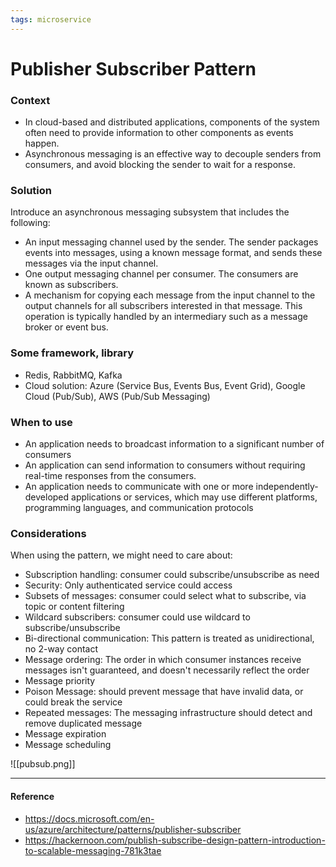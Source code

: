 ```yaml
---
tags: microservice
---
```


# Publisher Subscriber Pattern

### Context
  - In cloud-based and distributed applications, components of the system often need to provide information to other components as events happen.
  - Asynchronous messaging is an effective way to decouple senders from consumers, and avoid blocking the sender to wait for a response.

### Solution
Introduce an asynchronous messaging subsystem that includes the following:
 - An input messaging channel used by the sender. The sender packages events into messages, using a known message format, and sends these messages via the input channel.
 - One output messaging channel per consumer. The consumers are known as subscribers.
 - A mechanism for copying each message from the input channel to the output channels for all subscribers interested in that message. This operation is typically handled by an intermediary such as a message broker or event bus.

### Some framework, library
 - Redis, RabbitMQ, Kafka
 - Cloud solution: Azure (Service Bus, Events Bus, Event Grid), Google Cloud (Pub/Sub), AWS (Pub/Sub Messaging)

### When to use
 - An application needs to broadcast information to a significant number of consumers
 - An application can send information to consumers without requiring real-time responses from the consumers.
 - An application needs to communicate with one or more independently-developed applications or services, which may use different platforms, programming languages, and communication protocols

### Considerations
 When using the pattern, we might need to care about:
 - Subscription handling: consumer could subscribe/unsubscribe as need
 - Security: Only authenticated service could access
 - Subsets of messages: consumer could select what to subscribe, via topic or content filtering 
 - Wildcard subscribers: consumer could use wildcard to subscribe/unsubscribe
 - Bi-directional communication: This pattern is treated as unidirectional, no 2-way contact
 - Message ordering: The order in which consumer instances receive messages isn't guaranteed, and doesn't necessarily reflect the order
 - Message priority
 - Poison Message: should prevent message that have invalid data, or could break the service
 - Repeated messages: The messaging infrastructure should detect and remove duplicated message
 - Message expiration
 - Message scheduling

![[pubsub.png]]

---

#### Reference

 - https://docs.microsoft.com/en-us/azure/architecture/patterns/publisher-subscriber
 - https://hackernoon.com/publish-subscribe-design-pattern-introduction-to-scalable-messaging-781k3tae